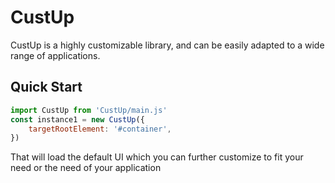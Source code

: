 # CustUp
CustUp is a highly customizable library, and can be easily adapted to a wide range of applications.   
   
## Quick Start
```js
import CustUp from 'CustUp/main.js'
const instance1 = new CustUp({
    targetRootElement: '#container',
})
```
That will load the default UI which you can further customize to fit your need or the need of your application